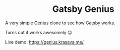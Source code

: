<h1 align="center">
  Gatsby Genius
</h1>

A very simple [Genius](https://genius.com/) clone to see how Gatsby works.

Turns out it works awesomely 😍

Live demo: https://genius.krasava.me/

